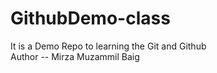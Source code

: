 # GithubDemo-class
It is a Demo Repo to learning the Git and Github
<br>
Author -- Mirza Muzammil Baig

